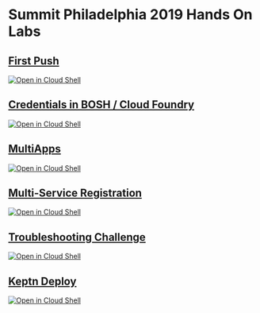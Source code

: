 # Summit Philadelphia 2019 Hands On Labs

## [First Push](https://github.com/cloudfoundry/summit-hands-on-labs/tree/master/philadelphia-2019/first-push)
[![Open in Cloud Shell](http://gstatic.com/cloudssh/images/open-btn.svg)](https://console.cloud.google.com/cloudshell/editor?cloudshell_git_repo=https%3A%2F%2Fgithub.com%2Fcloudfoundry%2Fsummit-hands-on-labs&cloudshell_open_in_editor=first-push-app%2FREADME.md&cloudshell_working_dir=philadelphia-2019%2Ffirst-push&cloudshell_tutorial=README.md)

## [Credentials in BOSH / Cloud Foundry](https://github.com/cloudfoundry/summit-hands-on-labs/tree/master/philadelphia-2019/credentials-in-bosh/cloud-foundry)
[![Open in Cloud Shell](http://gstatic.com/cloudssh/images/open-btn.svg)](https://console.cloud.google.com/cloudshell/editor?cloudshell_git_repo=https%3A%2F%2Fgithub.com%2Fcloudfoundry%2Fsummit-hands-on-labs&cloudshell_working_dir=philadelphia-2019%2Fcredentials-in-bosh&cloudshell_tutorial=README.md)

## [MultiApps](https://github.com/cloudfoundry/summit-hands-on-labs/tree/master/philadelphia-2019/multiapps)
[![Open in Cloud Shell](http://gstatic.com/cloudssh/images/open-btn.svg)](https://console.cloud.google.com/cloudshell/editor?cloudshell_git_repo=https%3A%2F%2Fgithub.com%2Fcloudfoundry%2Fsummit-hands-on-labs&cloudshell_working_dir=philadelphia-2019%2Fmultiapps&cloudshell_tutorial=student-template.md)

## [Multi-Service Registration](https://github.com/cloudfoundry/summit-hands-on-labs/tree/master/philadelphia-2019/multi-service-registration)
[![Open in Cloud Shell](http://gstatic.com/cloudssh/images/open-btn.svg)](https://console.cloud.google.com/cloudshell/editor?cloudshell_git_repo=https%3A%2F%2Fgithub.com%2Fcloudfoundry%2Fsummit-hands-on-labs&cloudshell_working_dir=philadelphia-2019%2multi-service-registration&cloudshell_tutorial=student-template.md)

## [Troubleshooting Challenge](https://github.com/cloudfoundry/summit-hands-on-labs/tree/master/philadelphia-2019/troubleshooting-challenge)
[![Open in Cloud Shell](http://gstatic.com/cloudssh/images/open-btn.svg)](https://console.cloud.google.com/cloudshell/editor?cloudshell_git_repo=https%3A%2F%2Fgithub.com%2Fcloudfoundry%2Fsummit-hands-on-labs&cloudshell_working_dir=philadelphia-2019%2Ftroubleshooting-challenge&cloudshell_tutorial=README.md)

## [Keptn Deploy](https://github.com/cloudfoundry/summit-hands-on-labs/tree/master/philadelphia-2019/keptn-deploy)
[![Open in Cloud Shell](http://gstatic.com/cloudssh/images/open-btn.svg)](https://console.cloud.google.com/cloudshell/editor?cloudshell_git_repo=https%3A%2F%2Fgithub.com%2Fcloudfoundry%2Fsummit-hands-on-labs&cloudshell_working_dir=philadelphia-2019%2Fkeptn-deploy&cloudshell_tutorial=student-template.md)
